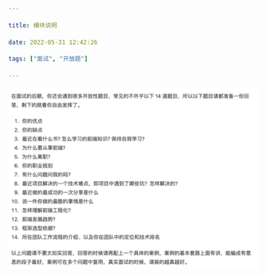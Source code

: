 ```yaml
---

title: 模块说明

date: 2022-05-31 12:42:26

tags: ["面试", "开放题"]

---
```


![](https://raw.githubusercontent.com/Hbisedm/my-blob-picGo/main/img/202205201000089.png)